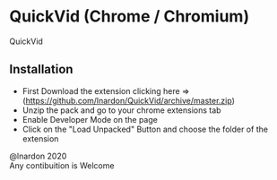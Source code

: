 # QuickVid (Chrome / Chromium)

QuickVid

<p align="center">
  <!-- <img src="./demo.gif"> -->
</p>

## Installation

- First Download the extension clicking here => (https://github.com/lnardon/QuickVid/archive/master.zip)
- Unzip the pack and go to your chrome extensions tab
- Enable Developer Mode on the page
- Click on the "Load Unpacked" Button and choose the folder of the extension

@lnardon 2020<br/>
Any contibuition is Welcome
